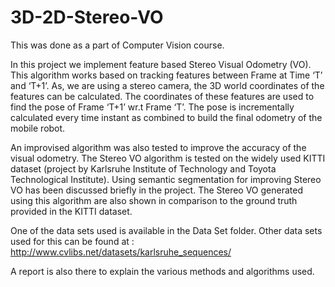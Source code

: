 # 3D-2D-Stereo-VO
This was done as a part of Computer Vision course.<br />

In this project we implement feature based Stereo Visual Odometry (VO). This algorithm works based on tracking features between Frame at Time ‘T’ and ‘T+1’. As, we are using a stereo camera, the 3D world coordinates of the features can be calculated. The coordinates of
these features are used to find the pose of Frame ‘T+1’ wr.t Frame ‘T’. The pose is incrementally calculated every time instant as combined to build the final odometry of the mobile robot.<br />

An improvised algorithm was also tested to improve the accuracy of the visual odometry. The Stereo VO algorithm is tested on the widely used KITTI dataset (project by Karlsruhe Institute of Technology and Toyota Technological Institute). Using semantic segmentation for improving Stereo VO has been discussed briefly in the project. The Stereo VO generated using this algorithm are also shown in comparison to the ground truth provided in the KITTI dataset.<br />

One of the data sets used is available in the Data Set folder. Other data sets used for this can be found at : <br />
http://www.cvlibs.net/datasets/karlsruhe_sequences/

A report is also there to explain the various methods and algorithms used.


